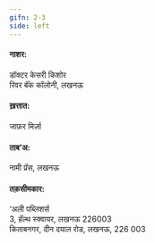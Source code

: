 ```yaml
---
gifn: 2-3
side: left
---
```

#### नाशर:  
डॉक्टर केसरी किशोर  
रिवर बॅंक कॉलोनी, लखनऊ  

#### ख़त्तात:  
जाफ़र मिर्ज़ा  

#### ताब’अ:  
नामी प्रॅस, लखनऊ  

#### तक़सीमकार:  
‘अली पब्लिशर्स  
3, हॅल्थ स्क्वायर, लखनऊ 226003  
किताबनगर, दीन दयाल रोड, लखनऊ, 226 003